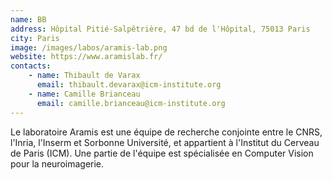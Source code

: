 ```yaml
---
name: BB
address: Hôpital Pitié-Salpêtrière, 47 bd de l'Hôpital, 75013 Paris
city: Paris
image: /images/labos/aramis-lab.png
website: https://www.aramislab.fr/
contacts:
    - name: Thibault de Varax
      email: thibault.devarax@icm-institute.org
    - name: Camille Brianceau
      email: camille.brianceau@icm-institute.org
---
```


Le laboratoire Aramis est une équipe de recherche conjointe entre le CNRS, l'Inria, l'Inserm et Sorbonne Université, et appartient à l'Institut du Cerveau de Paris (ICM). Une partie de l'équipe est spécialisée en Computer Vision pour la
neuroimagerie.